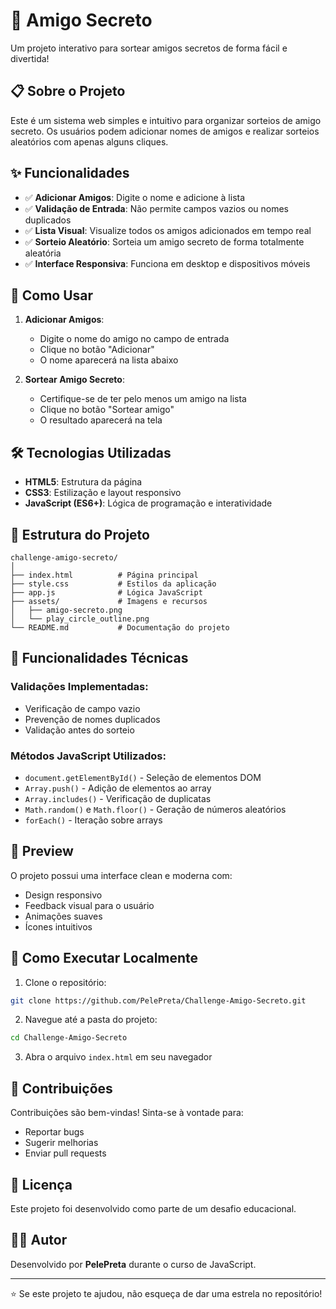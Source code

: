 # 🎉 Amigo Secreto

Um projeto interativo para sortear amigos secretos de forma fácil e divertida!

## 📋 Sobre o Projeto

Este é um sistema web simples e intuitivo para organizar sorteios de amigo secreto. Os usuários podem adicionar nomes de amigos e realizar sorteios aleatórios com apenas alguns cliques.

## ✨ Funcionalidades

- ✅ **Adicionar Amigos**: Digite o nome e adicione à lista
- ✅ **Validação de Entrada**: Não permite campos vazios ou nomes duplicados
- ✅ **Lista Visual**: Visualize todos os amigos adicionados em tempo real
- ✅ **Sorteio Aleatório**: Sorteia um amigo secreto de forma totalmente aleatória
- ✅ **Interface Responsiva**: Funciona em desktop e dispositivos móveis

## 🚀 Como Usar

1. **Adicionar Amigos**:
   - Digite o nome do amigo no campo de entrada
   - Clique no botão "Adicionar"
   - O nome aparecerá na lista abaixo

2. **Sortear Amigo Secreto**:
   - Certifique-se de ter pelo menos um amigo na lista
   - Clique no botão "Sortear amigo"
   - O resultado aparecerá na tela

## 🛠️ Tecnologias Utilizadas

- **HTML5**: Estrutura da página
- **CSS3**: Estilização e layout responsivo
- **JavaScript (ES6+)**: Lógica de programação e interatividade

## 📁 Estrutura do Projeto

```
challenge-amigo-secreto/
│
├── index.html          # Página principal
├── style.css           # Estilos da aplicação
├── app.js              # Lógica JavaScript
├── assets/             # Imagens e recursos
│   ├── amigo-secreto.png
│   └── play_circle_outline.png
└── README.md           # Documentação do projeto
```

## 🎯 Funcionalidades Técnicas

### Validações Implementadas:
- Verificação de campo vazio
- Prevenção de nomes duplicados
- Validação antes do sorteio

### Métodos JavaScript Utilizados:
- `document.getElementById()` - Seleção de elementos DOM
- `Array.push()` - Adição de elementos ao array
- `Array.includes()` - Verificação de duplicatas
- `Math.random()` e `Math.floor()` - Geração de números aleatórios
- `forEach()` - Iteração sobre arrays

## 🎨 Preview

O projeto possui uma interface clean e moderna com:
- Design responsivo
- Feedback visual para o usuário
- Animações suaves
- Ícones intuitivos

## 🚀 Como Executar Localmente

1. Clone o repositório:
```bash
git clone https://github.com/PelePreta/Challenge-Amigo-Secreto.git
```

2. Navegue até a pasta do projeto:
```bash
cd Challenge-Amigo-Secreto
```

3. Abra o arquivo `index.html` em seu navegador

## 🤝 Contribuições

Contribuições são bem-vindas! Sinta-se à vontade para:
- Reportar bugs
- Sugerir melhorias
- Enviar pull requests

## 📝 Licença

Este projeto foi desenvolvido como parte de um desafio educacional.

## 👨‍💻 Autor

Desenvolvido por **PelePreta** durante o curso de JavaScript.

---

⭐ Se este projeto te ajudou, não esqueça de dar uma estrela no repositório!
